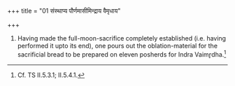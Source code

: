 +++
title = "01 संस्थाप्य पौर्णमासीमिन्द्राय वैमृधाय"

+++
1. Having made the full-moon-sacrifice completely established (i.e. having performed it upto its end), one pours out the oblation-material for the sacrificial bread to be prepared on eleven poshеrds for Indra Vaimr̥dha.[^1]  


[^1]: Cf. TS II.5.3.1; II.5.4.1.  
